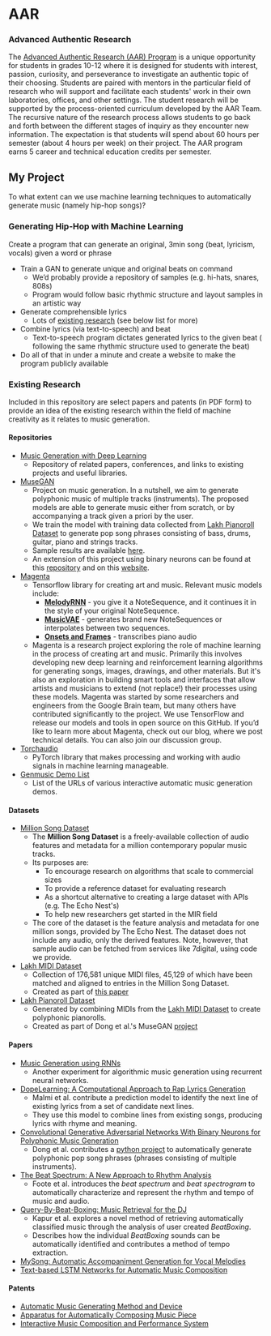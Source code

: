 # AAR

### Advanced Authentic Research

The [Advanced Authentic Research (AAR) Program](https://aar.pausd.org) is a
unique opportunity for students in grades 10-12 where it is designed for
students with interest, passion, curiosity, and perseverance to investigate an
authentic topic of their choosing. Students are paired with mentors in the
particular field of research who will support and facilitate each students' work
in their own laboratories, offices, and other settings. The student research
will be supported by the process-oriented curriculum developed by the AAR Team.
The recursive nature of the research process allows students to go back and
forth between the different stages of inquiry as they encounter new information.
The expectation is that students will spend about 60 hours per semester (about
4 hours per week) on their project. The AAR program earns 5 career and technical
education credits per semester.

## My Project

To what extent can we use machine learning techniques to automatically generate
music (namely hip-hop songs)?

### Generating Hip-Hop with Machine Learning

Create a program that can generate an original, 3min song (beat, lyricism,
vocals) given a word or phrase
- Train a GAN to generate unique and original beats on command
  - We’d probably provide a repository of samples (e.g. hi-hats, snares, 808s)
  - Program would follow basic rhythmic structure and layout samples in an
    artistic way
- Generate comprehensible lyrics
  - Lots of [existing research](https://arxiv.org/pdf/1611.00379.pdf) (see below
    list for more)
- Combine lyrics (via text-to-speech) and beat
  - Text-to-speech program dictates generated lyrics to the given beat (
    following the same rhythmic structure used to generate the beat)
- Do all of that in under a minute and create a website to make the program
  publicly available

### Existing Research

Included in this repository are select papers and patents (in PDF form) to
provide an idea of the existing research within the field of machine creativity
as it relates to music generation.

#### Repositories

- [Music Generation with Deep
  Learning](https://github.com/umbrellabeach/music-generation-with-DL)
  - Repository of related papers, conferences, and links to existing projects
    and useful libraries.
- [MuseGAN](https://github.com/salu133445/musegan)
  - Project on music generation. In a nutshell, we aim to generate polyphonic
    music of multiple tracks (instruments). The proposed models are able to
    generate music either from scratch, or by accompanying a track given a
    priori by the user.
  - We train the model with training data collected from
    [Lakh Pianoroll Dataset](https://salu133445.github.io/lakh-pianoroll-dataset/)
    to generate pop song phrases consisting of bass, drums, guitar, piano and
    strings tracks.
  - Sample results are available [here](https://salu133445.github.io/musegan/results).
  - An extension of this project using binary neurons can be found at this
    [repository](https://github.com/salu133445/bmusegan) and on this
    [website](https://salu133445.github.io/bmusegan/).
- [Magenta](https://github.com/tensorflow/magenta)
  - Tensorflow library for creating art and music. Relevant music models
    include:
    - [**MelodyRNN**](https://github.com/tensorflow/magenta/tree/master/magenta/models/melody_rnn) -
      you give it a NoteSequence, and it continues it in the style of your original NoteSequence.
    - [**MusicVAE**](https://github.com/tensorflow/magenta/tree/master/magenta/models/music_vae) -
      generates brand new NoteSequences or interpolates between two sequences.
    - [**Onsets and Frames**](https://github.com/tensorflow/magenta/tree/master/magenta/models/onsets_frames_transcription) -
      transcribes piano audio
  - Magenta is a research project exploring the role of machine learning in the
    process of creating art and music. Primarily this involves developing new
    deep learning and reinforcement learning algorithms for generating songs,
    images, drawings, and other materials. But it's also an exploration in
    building smart tools and interfaces that allow artists and musicians to
    extend (not replace!) their processes using these models. Magenta was
    started by some researchers and engineers from the Google Brain team, but
    many others have contributed significantly to the project. We use TensorFlow
    and release our models and tools in open source on this GitHub. If you’d
    like to learn more about Magenta, check out our blog, where we post
    technical details. You can also join our discussion group.
- [Torchaudio](https://github.com/pytorch/audio)
  - PyTorch library that makes processing and working with audio signals in
    machine learning manageable.
- [Genmusic Demo List](https://github.com/affige/genmusic_demo_list)
  - List of the URLs of various interactive automatic music generation demos.

#### Datasets

- [Million Song Dataset](http://millionsongdataset.com/)
  - The **Million Song Dataset** is a freely-available collection of audio features
    and metadata for a million contemporary popular music tracks.
  - Its purposes are:
    - To encourage research on algorithms that scale to commercial sizes
    - To provide a reference dataset for evaluating research
    - As a shortcut alternative to creating a large dataset with APIs (e.g. The Echo Nest's)
    - To help new researchers get started in the MIR field
  - The core of the dataset is the feature analysis and metadata for one million
    songs, provided by The Echo Nest. The dataset does not include any audio,
    only the derived features. Note, however, that sample audio can be fetched
    from services like 7digital, using code we provide.
- [Lakh MIDI Dataset](https://colinraffel.com/projects/lmd/)
  - Collection of 176,581 unique MIDI files, 45,129 of which have been matched
    and aligned to entries in the Million Song Dataset.
  - Created as part of [this paper](https://academiccommons.columbia.edu/doi/10.7916/D8N58MHV)
- [Lakh Pianoroll Dataset](https://salu133445.github.io/lakh-pianoroll-dataset/)
  - Generated by combining MIDIs from the [Lakh MIDI Dataset](https://colinraffel.com/projects/lmd/)
    to create polyphonic pianorolls.
  - Created as part of Dong et al.'s MuseGAN [project](https://github.com/salu133445/musegan)

#### Papers

- [Music Generation using RNNs](https://github.com/unnati-xyz/music-generation)
  - Another experiment for algorithmic music generation using recurrent neural
    networks.
- [DopeLearning: A Computational Approach to Rap Lyrics
  Generation](https://www.kdd.org/kdd2016/papers/files/adf0399-malmiA.pdf)
  - Malmi et al. contribute a prediction model to identify the next line of
    existing lyrics from a set of candidate next lines.
  - They use this model to combine lines from existing songs, producing lyrics
    with rhyme and meaning.
- [Convolutional Generative Adversarial Networks With Binary Neurons for
  Polyphonic Music
  Generation](https://salu133445.github.io/bmusegan/pdf/bmusegan-ismir2018-paper.pdf)
    - Dong et al. contributes a [python project](https://github.com/salu133445/musegan)
      to automatically generate polyphonic pop song phrases (phrases consisting
      of multiple instruments).
- [The Beat Spectrum: A New Approach to Rhythm
  Analysis](http://rotorbrain.com/foote/papers/icme2001.pdf)
  - Foote et al. introduces the *beat spectrum* and *beat spectrogram* to
    automatically characterize and represent the rhythm and tempo of music and
    audio.
- [Query-By-Beat-Boxing: Music Retrieval for the
  DJ](http://rotorbrain.com/foote/papers/icme2001.pdf)
  - Kapur et al. explores a novel method of retrieving automatically classified
    music through the analysis of user created *BeatBoxing*.
  - Describes how the individual *BeatBoxing* sounds can be automatically
    identified and contributes a method of tempo extraction.
- [MySong: Automatic Accompaniment Generation for Vocal
  Melodies](https://www.microsoft.com/en-us/research/wp-content/uploads/2016/02/mysongchi2008.pdf)
- [Text-based LSTM Networks for Automatic Music
  Composition](https://arxiv.org/pdf/1604.05358.pdf)

#### Patents

- [Automatic Music Generating Method and
  Device](https://patentimages.storage.googleapis.com/d5/f7/de/e87de2c3729421/US6506969.pdf)
- [Apparatus for Automatically Composing Music
  Piece](https://patentimages.storage.googleapis.com/1e/7e/12/f97c11fdcb08b1/US4399731.pdf)
- [Interactive Music Composition and Performance
  System](https://patentimages.storage.googleapis.com/9b/03/70/5aacca6472b19c/US4526078.pdf)
